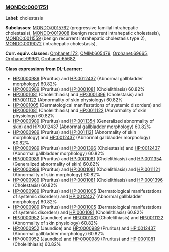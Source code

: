 
### [MONDO:0001751](http://purl.obolibrary.org/obo/MONDO_0001751)
**Label:** cholestasis

**Subclasses:** [MONDO:0015762](http://purl.obolibrary.org/obo/MONDO_0015762) (progressive familial intrahepatic cholestasis), [MONDO:0019008](http://purl.obolibrary.org/obo/MONDO_0019008) (benign recurrent intrahepatic cholestasis), [MONDO:0011559](http://purl.obolibrary.org/obo/MONDO_0011559) (benign recurrent intrahepatic cholestasis type 2), [MONDO:0019072](http://purl.obolibrary.org/obo/MONDO_0019072) (intrahepatic cholestasis), 

**Corr. equiv. classes:** [Orphanet:172](http://www.orpha.net/ORDO/Orphanet_172), [OMIM:605479](http://purl.obolibrary.org/obo/OMIM_605479), [Orphanet:69665](http://www.orpha.net/ORDO/Orphanet_69665), [Orphanet:99961](http://www.orpha.net/ORDO/Orphanet_99961), [Orphanet:65682](http://www.orpha.net/ORDO/Orphanet_65682), 

**Class expressions from DL-Learner:**

- [HP:0000989](http://purl.obolibrary.org/obo/HP_0000989) (Pruritus) and [HP:0012437](http://purl.obolibrary.org/obo/HP_0012437) (Abnormal gallbladder morphology) 60.82%
- [HP:0000989](http://purl.obolibrary.org/obo/HP_0000989) (Pruritus) and [HP:0001081](http://purl.obolibrary.org/obo/HP_0001081) (Cholelithiasis) 60.82%
- [HP:0001081](http://purl.obolibrary.org/obo/HP_0001081) (Cholelithiasis) and [HP:0001396](http://purl.obolibrary.org/obo/HP_0001396) (Cholestasis) and [HP:0011122](http://purl.obolibrary.org/obo/HP_0011122) (Abnormality of skin physiology) 60.82%
- [HP:0001005](http://purl.obolibrary.org/obo/HP_0001005) (Dermatological manifestations of systemic disorders) and [HP:0001081](http://purl.obolibrary.org/obo/HP_0001081) (Cholelithiasis) and [HP:0011122](http://purl.obolibrary.org/obo/HP_0011122) (Abnormality of skin physiology) 60.82%
- [HP:0000989](http://purl.obolibrary.org/obo/HP_0000989) (Pruritus) and [HP:0011354](http://purl.obolibrary.org/obo/HP_0011354) (Generalized abnormality of skin) and [HP:0012437](http://purl.obolibrary.org/obo/HP_0012437) (Abnormal gallbladder morphology) 60.82%
- [HP:0000989](http://purl.obolibrary.org/obo/HP_0000989) (Pruritus) and [HP:0011121](http://purl.obolibrary.org/obo/HP_0011121) (Abnormality of skin morphology) and [HP:0012437](http://purl.obolibrary.org/obo/HP_0012437) (Abnormal gallbladder morphology) 60.82%
- [HP:0000989](http://purl.obolibrary.org/obo/HP_0000989) (Pruritus) and [HP:0001396](http://purl.obolibrary.org/obo/HP_0001396) (Cholestasis) and [HP:0012437](http://purl.obolibrary.org/obo/HP_0012437) (Abnormal gallbladder morphology) 60.82%
- [HP:0000989](http://purl.obolibrary.org/obo/HP_0000989) (Pruritus) and [HP:0001081](http://purl.obolibrary.org/obo/HP_0001081) (Cholelithiasis) and [HP:0011354](http://purl.obolibrary.org/obo/HP_0011354) (Generalized abnormality of skin) 60.82%
- [HP:0000989](http://purl.obolibrary.org/obo/HP_0000989) (Pruritus) and [HP:0001081](http://purl.obolibrary.org/obo/HP_0001081) (Cholelithiasis) and [HP:0011121](http://purl.obolibrary.org/obo/HP_0011121) (Abnormality of skin morphology) 60.82%
- [HP:0000989](http://purl.obolibrary.org/obo/HP_0000989) (Pruritus) and [HP:0001081](http://purl.obolibrary.org/obo/HP_0001081) (Cholelithiasis) and [HP:0001396](http://purl.obolibrary.org/obo/HP_0001396) (Cholestasis) 60.82%
- [HP:0000989](http://purl.obolibrary.org/obo/HP_0000989) (Pruritus) and [HP:0001005](http://purl.obolibrary.org/obo/HP_0001005) (Dermatological manifestations of systemic disorders) and [HP:0012437](http://purl.obolibrary.org/obo/HP_0012437) (Abnormal gallbladder morphology) 60.82%
- [HP:0000989](http://purl.obolibrary.org/obo/HP_0000989) (Pruritus) and [HP:0001005](http://purl.obolibrary.org/obo/HP_0001005) (Dermatological manifestations of systemic disorders) and [HP:0001081](http://purl.obolibrary.org/obo/HP_0001081) (Cholelithiasis) 60.82%
- [HP:0000952](http://purl.obolibrary.org/obo/HP_0000952) (Jaundice) and [HP:0001081](http://purl.obolibrary.org/obo/HP_0001081) (Cholelithiasis) and [HP:0011122](http://purl.obolibrary.org/obo/HP_0011122) (Abnormality of skin physiology) 60.82%
- [HP:0000952](http://purl.obolibrary.org/obo/HP_0000952) (Jaundice) and [HP:0000989](http://purl.obolibrary.org/obo/HP_0000989) (Pruritus) and [HP:0012437](http://purl.obolibrary.org/obo/HP_0012437) (Abnormal gallbladder morphology) 60.82%
- [HP:0000952](http://purl.obolibrary.org/obo/HP_0000952) (Jaundice) and [HP:0000989](http://purl.obolibrary.org/obo/HP_0000989) (Pruritus) and [HP:0001081](http://purl.obolibrary.org/obo/HP_0001081) (Cholelithiasis) 60.82%


